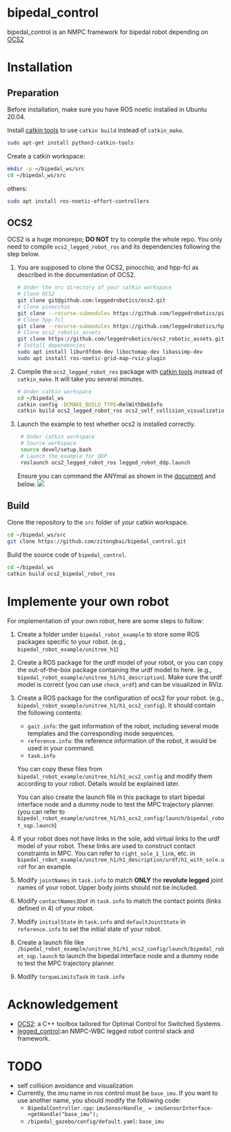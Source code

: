 # bipedal_control

bipedal_control is an NMPC framework for bipedal robot depending on [OCS2](https://github.com/leggedrobotics/ocs2)

# Installation

## Preparation

Before installation, make sure you have ROS noetic installed in Ubuntu 20.04. 

Install [catkin tools](https://catkin-tools.readthedocs.io/en/latest/) to use `catkin build` instead of `catkin_make`.

```bash
sudo apt-get install python3-catkin-tools
```

Create a catkin workspace: 
```bash
mkdir -p ~/bipedal_ws/src
cd ~/bipedal_ws/src
```

others:
```bash
sudo apt install ros-noetic-effort-controllers
```

## OCS2

OCS2 is a huge monorepo; **DO NOT** try to compile the whole repo. You only need to compile `ocs2_legged_robot_ros` and
its dependencies following the step below.

1. You are supposed to clone the OCS2, pinocchio, and hpp-fcl as described in the documentation of OCS2.
   ```bash
   # Under the src directory of your catkin workspace
   # Clone OCS2
   git clone git@github.com:leggedrobotics/ocs2.git
   # Clone pinocchio
   git clone --recurse-submodules https://github.com/leggedrobotics/pinocchio.git
   # Clone hpp-fcl
   git clone --recurse-submodules https://github.com/leggedrobotics/hpp-fcl.git
   # Clone ocs2_robotic_assets
   git clone https://github.com/leggedrobotics/ocs2_robotic_assets.git
   # Install dependencies
   sudo apt install liburdfdom-dev liboctomap-dev libassimp-dev
   sudo apt install ros-noetic-grid-map-rviz-plugin
   ```
2. Compile the `ocs2_legged_robot_ros` package with [catkin tools](https://catkin-tools.readthedocs.io/en/latest/)
   instead of `catkin_make`. It will take you several minutes.
   ```bash
   # Under catkin workspace
   cd ~/bipedal_ws
   catkin config -DCMAKE_BUILD_TYPE=RelWithDebInfo
   catkin build ocs2_legged_robot_ros ocs2_self_collision_visualization
   ```
3. Launch the example to test whether ocs2 is installed correctly.
   ```bash
    # Under catkin workspace
    # Source workspace
    source devel/setup.bash
    # Launch the example for DDP
    roslaunch ocs2_legged_robot_ros legged_robot_ddp.launch
    ```


   Ensure you can command the ANYmal as shown in
   the [document](https://leggedrobotics.github.io/ocs2/robotic_examples.html#legged-robot) and below.
   ![](https://leggedrobotics.github.io/ocs2/_images/legged_robot.gif)

## Build

Clone the repository to the `src` folder of your catkin workspace.

```bash
cd ~/bipedal_ws/src
git clone https://github.com/zitongbai/bipedal_control.git
```

Build the source code of `bipedal_control`.

```bash
cd ~/bipedal_ws
catkin build ocs2_bipedal_robot_ros
```

# Implemente your own robot

For implementation of your own robot, here are some steps to follow:

1. Create a folder under `bipedal_robot_example` to store some ROS packages specific to your robot. (e.g., `bipedal_robot_example/unitree_h1`)

2. Create a ROS package for the urdf model of your robot, or you can copy the out-of-the-box package containing the urdf model to here. (e.g., `bipedal_robot_example/unitree_h1/h1_description`). Make sure the urdf model is correct (you can use `check_urdf`) and can be visualized in RViz.

3. Create a ROS package for the configuration of ocs2 for your robot. (e.g., `bipedal_robot_example/unitree_h1/h1_ocs2_config`). It should contain the following contents: 
    * `gait.info`: the gait information of the robot, including several mode templates and the corresponding mode sequences.
    * `reference.info`: the reference information of the robot, it would be used in your command.
    * `task.info`
    
    You can copy these files from `bipedal_robot_example/unitree_h1/h1_ocs2_config` and modify them according to your robot. Details would be explained later. 

    You can also create the launch file in this package to start bipedal interface node and a dummy node to test the MPC trajectory planner. (you can refer to `bipedal_robot_example/unitree_h1/h1_ocs2_config/launch/bipedal_robot_sqp.launch`) 

4. If your robot does not have links in the sole, add virtual links to the urdf model of your robot. These links are used to construct contact constraints in MPC. You can refer to `right_sole_1_link`, etc. in `bipedal_robot_example/unitree_h1/h1_description/urdf/h1_with_sole.urdf` for an example.

5. Modify `jointNames` in `task.info` to match **ONLY** the **revolute legged** joint names of your robot. Upper body joints should not be included.

6. Modify `contactNames3DoF` in `task.info` to match the contact points (links defined in 4) of your robot.

7. Modify `initialState` in `task.info` and `defaultJointState` in `reference.info` to set the initial state of your robot.

8. Create a launch file like `/bipedal_robot_example/unitree_h1/h1_ocs2_config/launch/bipedal_robot_sqp.launch` to launch the bipedal interface node and a dummy node to test the MPC trajectory planner.

9. Modify `torqueLimitsTask` in `task.info`

# Acknowledgement

* [OCS2](https://github.com/leggedrobotics/ocs2): a C++ toolbox tailored for Optimal Control for Switched Systems.
* [legged_control](https://github.com/qiayuanl/legged_control.git):an NMPC-WBC legged robot control stack and framework.

# TODO

* self collision avoidance and visualization
* Currently, the imu name in ros control must be `base_imu`. If you want to use another name, you should modify the following code:
   * `BipedalController.cpp`: `imuSensorHandle_ = imuSensorInterface->getHandle("base_imu");`
   * `/bipedal_gazebo/config/default.yaml`: `base_imu`